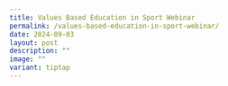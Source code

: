 ```yaml
---
title: Values Based Education in Sport Webinar
permalink: /values-based-education-in-sport-webinar/
date: 2024-09-03
layout: post
description: ""
image: ""
variant: tiptap
---
```

